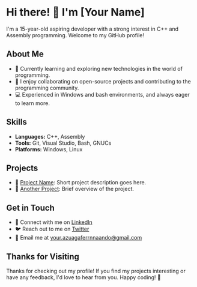 # Hi there! 👋 I'm [Your Name]

I'm a 15-year-old aspiring developer with a strong interest in C++ and Assembly programming. Welcome to my GitHub profile! 

## About Me
- 🌱 Currently learning and exploring new technologies in the world of programming.
- 👯 I enjoy collaborating on open-source projects and contributing to the programming community.
- 💻 Experienced in Windows and bash environments, and always eager to learn more.

## Skills

- **Languages:** C++, Assembly
- **Tools:** Git, Visual Studio, Bash, GNUCs
- **Platforms:** Windows, Linux

## Projects

- 🚀 [Project Name](https://github.com/your-username/project-name): Short project description goes here.
- 🌟 [Another Project](https://github.com/your-username/another-project): Brief overview of the project.

## Get in Touch

- 💼 Connect with me on [LinkedIn](https://www.linkedin.com/in/your-username/)
- 🐦 Reach out to me on [Twitter](https://twitter.com/your-handle/)
- 📧 Email me at your.azuagaferrnnaando@gmail.com

## Thanks for Visiting

Thanks for checking out my profile! If you find my projects interesting or have any feedback, I'd love to hear from you. Happy coding! 🚀
